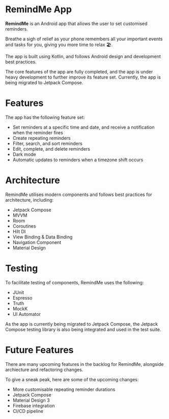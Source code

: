 # RemindMe App
**RemindMe** is an Android app that allows the user to set customised reminders. 

Breathe a sigh of relief as your phone remembers all your important events and tasks for you, giving you more time to relax 🏖️.

The app is built using Kotlin, and follows Android design and development best practices. 

The core features of the app are fully completed, and the app is under heavy development to further improve its feature set. Currently, the app is being migrated to Jetpack Compose.

# Features
The app has the following feature set:
 - Set reminders at a specific time and date, and receive a notification when the reminder fires
 - Create repeating reminders
 - Filter, search, and sort reminders
 - Edit, complete, and delete reminders
 - Dark mode
 - Automatic updates to reminders when a timezone shift occurs

# Architecture
RemindMe utilises modern components and follows best practices for architecture, including:
- Jetpack Compose
- MVVM
- Room 
- Coroutines
- Hilt DI
- View Binding & Data Binding
- Navigation Component
- Material Design

# Testing
To facilitate testing of components, RemindMe uses the following:
 - JUnit
 - Espresso
 - Truth
 - MockK
 - UI Automator

As the app is currently being migrated to Jetpack Compose, the Jetpack Compose testing library is also being integrated and used in the test suite.

# Future Features
There are many upcoming features in the backlog for RemindMe, alongside archiecture and refactoring changes.

To give a sneak peak, here are some of the upcoming changes:
 - More customisable repeating reminder durations
 - Jetpack Compose
 - Material Design 3
 - Firebase integration 
 - CI/CD pipeline
